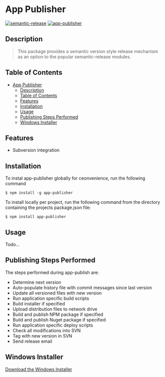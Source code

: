 # App Publisher

[![semantic-release](https://img.shields.io/badge/%20%20%F0%9F%93%A6%F0%9F%9A%80-semantic--release-e10079.svg)](https://github.com/semantic-release/semantic-release)
[![app-publisher](https://app1.development.pjats.com/res/img/app-publisher-badge.svg)](https://npm.development.pjats.com/-/web/detail/@perryjohnson/app-publisher)

## Description

> This package provides a semantic version style release mechanism as an option to the popular semantic-release modules.

## Table of Contents

- [App Publisher](#App-Publisher)
  - [Description](#Description)
  - [Table of Contents](#Table-of-Contents)
  - [Features](#Features)
  - [Installation](#Installation)
  - [Usage](#Usage)
  - [Publishing Steps Performed](#Publishing-Steps-Performed)
  - [Windows Installer](#Windows-Installer)

## Features

- Subversion integration

## Installation

To instal app-publisher globally for ceonvenience, run the following command

    $ npm install -g app-publisher

To install locally per project, run the following command from the directory containing the projects package.json file:

    $ npm install app-publisher

## Usage

Todo...

## Publishing Steps Performed

The steps performed during app-publish are:

- Determine next version
- Auto-populate history file with commit messages since last version
- Update all versioned files with new version
- Run application specific build scripts
- Build installer if specified
- Upload distribution files to network drive
- Build and publish NPM package if specified
- Build and publish Nuget package if specified
- Run application specific deploy scripts
- Check all modifications into SVN
- Tag with new version in SVN
- Send release email

## Windows Installer

[Download the Windows Installer](file://///192.168.68.120/d$/softwareimages/app-publisher/1.2.1/app-publisher.exe)
